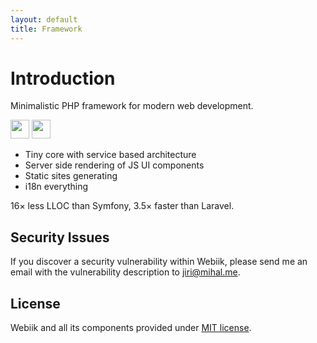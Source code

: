 ```yaml
---
layout: default
title: Framework
---
```

# Introduction
<p class="intro">Minimalistic PHP framework for modern web development.</p> 

<a href="https://github.com/webiik" target="_blank"><img style="height: 30px;" src="https://img.shields.io/badge/-GitHub-black.svg?logo=github"/></a>
<a href="https://stackoverflow.com/questions/tagged/webiik" target="_blank"><img style="height: 30px;" src="https://img.shields.io/badge/-Stackoverflow-black.svg"/></a>

* Tiny core with service based architecture
* Server side rendering of JS UI components
* Static sites generating
* i18n everything

16× less LLOC than Symfony, 3.5× faster than Laravel.

Security Issues
---------------
If you discover a security vulnerability within Webiik, please send me an email with the vulnerability description to jiri@mihal.me.

License
-------
Webiik and all its components provided under [MIT license][1]. 

[1]: http://opensource.org/licenses/MIT
